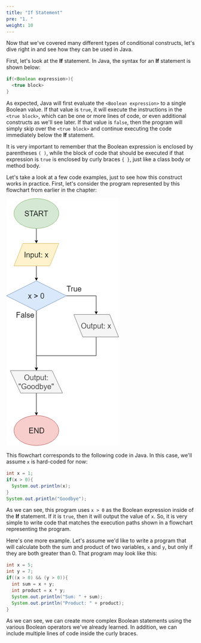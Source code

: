 ```yaml
---
title: "If Statement"
pre: "1. "
weight: 10
---
```


Now that we've covered many different types of conditional constructs, let's dive right in and see how they can be used in Java.

First, let's look at the **If** statement. In Java, the syntax for an **If** statement is shown below:

```java
if(<Boolean expression>){
  <true block>
}
```

As expected, Java will first evaluate the `<Boolean expression>` to a single Boolean value. If that value is `true`, it will execute the instructions in the `<true block>`, which can be one or more lines of code, or even additional constructs as we'll see later. If that value is `false`, then the program will simply skip over the `<true block>` and continue executing the code immediately below the **If** statement. 

It is very important to remember that the Boolean expression is enclosed by parentheses `( )`, while the block of code that should be executed if that expression is `true` is enclosed by curly braces `{ }`, just like a class body or method body. 

Let's take a look at a few code examples, just to see how this construct works in practice. First, let's consider the program represented by this flowchart from earlier in the chapter:

![If-Then Flowchart](/images/04-cond/4.3.ifthen.png)

This flowchart corresponds to the following code in Java. In this case, we'll assume `x` is hard-coded for now:

```java
int x = 1;
if(x > 0){
  System.out.println(x);
}
System.out.println("Goodbye");
```

As we can see, this program uses `x > 0` as the Boolean expression inside of the **If** statement. If it is `true`, then it will output the value of `x`. So, it is very simple to write code that matches the execution paths shown in a flowchart representing the program.

Here's one more example. Let's assume we'd like to write a program that will calculate both the sum and product of two variables, `x` and `y`, but only if they are both greater than 0. That program may look like this:

```java
int x = 5;
int y = 7;
if((x > 0) && (y > 0)){
  int sum = x + y;
  int product = x * y;
  System.out.println("Sum: " + sum);
  System.out.println("Product: " + product);
}
```

As we can see, we can create more complex Boolean statements using the various Boolean operators we've already learned. In addition, we can include multiple lines of code inside the curly braces. 